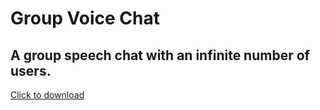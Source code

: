 # Group Voice Chat
## A group speech chat with an infinite number of users.
<a href="https://github.com/SilvanKohler/Group-Voice-Chat/archive/master.zip" download>Click to download</a>
